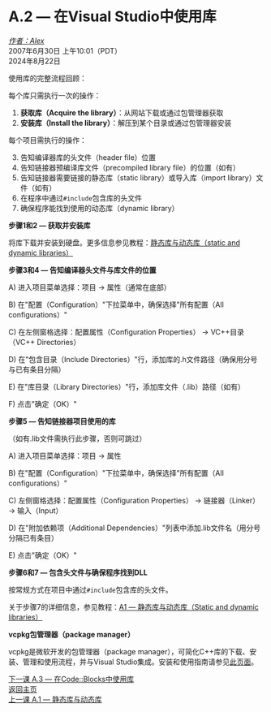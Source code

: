 A.2 — 在Visual Studio中使用库  
========================================

[*作者：Alex*](https://www.learncpp.com/author/Alex/ "查看 Alex 的所有文章")  
2007年6月30日 上午10:01（PDT）  
2024年8月22日  

 

使用库的完整流程回顾：  

每个库只需执行一次的操作：  

1. **获取库（Acquire the library）**：从网站下载或通过包管理器获取  
2. **安装库（Install the library）**：解压到某个目录或通过包管理器安装  


每个项目需执行的操作：  

3. 告知编译器库的头文件（header file）位置  
4. 告知链接器预编译库文件（precompiled library file）的位置（如有）  
5. 告知链接器需要链接的静态库（static library）或导入库（import library）文件（如有）  
6. 在程序中通过`#include`包含库的头文件  
7. 确保程序能找到使用的动态库（dynamic library）  


**步骤1和2 — 获取并安装库**  

将库下载并安装到硬盘。更多信息参见教程：[静态库与动态库（static and dynamic libraries）](Appendix-A/lessonA.1-a1-static-and-dynamic-libraries.md)  


**步骤3和4 — 告知编译器头文件与库文件的位置**  

A) 进入项目菜单选择：项目 → 属性（通常在底部）  

B) 在"配置（Configuration）"下拉菜单中，确保选择"所有配置（All configurations）"  

C) 在左侧窗格选择：配置属性（Configuration Properties） → VC++目录（VC++ Directories）  

D) 在"包含目录（Include Directories）"行，添加库的.h文件路径（确保用分号与已有条目分隔）  

E) 在"库目录（Library Directories）"行，添加库文件（.lib）路径（如有）  

F) 点击"确定（OK）"  


**步骤5 — 告知链接器项目使用的库**  

（如有.lib文件需执行此步骤，否则可跳过）  

A) 进入项目菜单选择：项目 → 属性  

B) 在"配置（Configuration）"下拉菜单中，确保选择"所有配置（All configurations）"  

C) 左侧窗格选择：配置属性（Configuration Properties） → 链接器（Linker） → 输入（Input）  

D) 在"附加依赖项（Additional Dependencies）"列表中添加.lib文件名（用分号分隔已有条目）  

E) 点击"确定（OK）"  


**步骤6和7 — 包含头文件与确保程序找到DLL**  

按常规方式在项目中通过`#include`包含库的头文件。  

关于步骤7的详细信息，参见教程：[A1 — 静态库与动态库（Static and dynamic libraries）](Appendix-A/lessonA.1-a1-static-and-dynamic-libraries.md)  


**vcpkg包管理器（package manager）**  

vcpkg是微软开发的包管理器（package manager），可简化C++库的下载、安装、管理和使用流程，并与Visual Studio集成。安装和使用指南请参见[此页面](https://learn.microsoft.com/en-us/vcpkg/get_started/get-started-msbuild?pivots=shell-cmd)。  

[下一课 A.3 — 在Code::Blocks中使用库](Appendix-A/lessonA.3-a3-using-libraries-with-codeblocks.md)  
[返回主页](/)  
[上一课 A.1 — 静态库与动态库](Appendix-A/lessonA.1-a1-static-and-dynamic-libraries.md)